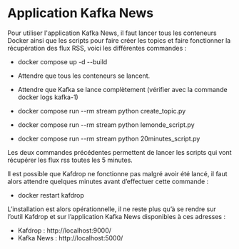 # Application Kafka News

Pour utiliser l'application Kafka News, il faut lancer tous les conteneurs Docker ainsi que les scripts pour faire créer les topics et faire fonctionner la récupération des flux RSS, voici les différentes commandes :

- docker compose up -d --build


- Attendre que tous les conteneurs se lancent.


- Attendre que Kafka se lance complètement (vérifier avec la commande docker logs kafka-1)


- docker compose run --rm stream python create_topic.py


- docker compose run --rm stream python lemonde_script.py


- docker compose run --rm stream python 20minutes_script.py

Les deux commandes précédentes permettent de lancer les scripts qui vont récupérer les flux rss toutes les 5 minutes.

Il est possible que Kafdrop ne fonctionne pas malgré avoir été lancé, il faut alors attendre quelques minutes avant d’effectuer cette commande : 

- docker restart kafdrop

L’installation est alors opérationnelle, il ne reste plus qu’à se rendre sur l’outil Kafdrop et sur l’application Kafka News disponibles à ces adresses :

- Kafdrop : http://localhost:9000/
- Kafka News : http://localhost:5000/
